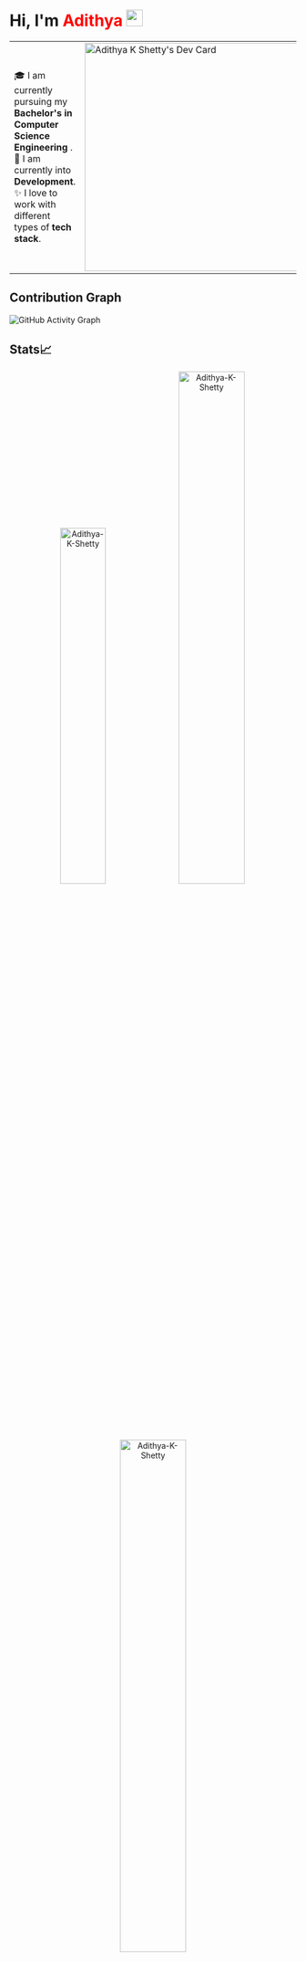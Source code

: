 # Hi, I'm <span style="color:red">**Adithya**</span> <img src="https://github.com/TheDudeThatCode/TheDudeThatCode/blob/master/Assets/Hi.gif" width="29px">
<!-- About Section -->

<table>
<tr>
 <td valing=center>
   🎓 I am currently pursuing my <b>Bachelor's in Computer Science Engineering</b> . <br>
   🌱 I am currently into <b>Development</b>. <br>
   ✨ I love to work with different types of <b>tech stack</b>.
   <td>
     <img src="https://api.daily.dev/devcards/ab0528901be8435ababbc249d8386bec.png?r=4no" width="400" alt="Adithya K Shetty's Dev Card"/>
  </td>
</tr>
</table>
<h2> Contribution Graph </h2>

![GitHub Activity Graph](https://activity-graph.herokuapp.com/graph?username=Adithya-K-Shetty&theme=dracula&hide_border=true)


## Stats📈
<p align="center">
<img width="40%" src="https://github-readme-stats.vercel.app/api/top-langs?username=Adithya-K-Shetty&show_icons=true&theme=dracula&title_color=ff8000&text_color=ffffff&bg_color=6a6a6a&locale=en&layout=compact&hide_border=true" alt="Adithya-K-Shetty" /> 
<img width="48%" src="https://github-readme-stats.vercel.app/api?username=Adithya-K-Shetty&show_icons=true&theme=dracula&title_color=ff8000&text_color=ffffff&bg_color=6a6a6a&locale=en&hide_border=true" alt="Adithya-K-Shetty" />
<img width="48%" src="https://github-readme-streak-stats.herokuapp.com/?user=Adithya-K-Shetty&theme=highcontrast&hide_border=true" alt="Adithya-K-Shetty" />
</p>



 
